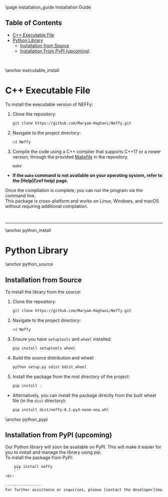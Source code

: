 \page installation_guide Installation Guide

## Table of Contents
- [C++ Executable File](#executable_install)
- [Python Library](#python_install)
  - [Installation from Source](#python_source)
  - [Installation From PyPI (upcoming)](#python_pypi)

<br>

\anchor executable_install
# C++ Executable File
To install the executable version of NEFFy:
1. Clone the repository:
    ```bash
    git clone https://github.com/Maryam-Haghani/Neffy.git
    ```
2. Navigate to the project directory:
    ```bash
    cd Neffy
    ```
3. Compile the code using a C++ compiler that supports C++17 or a newer version, through the provided [Makefile](https://github.com/Maryam-Haghani/Neffy/blob/main/Makefile) in the repository.
    ```
    make
    ```
  - **If the `make` command is not available on your operating system, refer to the [Help](\ref help) page.**

Once the compilation is complete, you can run the program via the command line. <br/>
This package is cross-platform and works on Linux, Windows, and macOS without requiring additional compilation.

<br>

---
\anchor python_install
# Python Library

\anchor python_source
## Installation from Source

To install the library from the source:

1. Clone the repository:
    ```bash
    git clone https://github.com/Maryam-Haghani/Neffy.git
    ```
2. Navigate to the project directory:
    ```bash
    cd Neffy
    ```
3. Ensure you have `setuptools` and `wheel` installed:
    ```bash
    pip install setuptools wheel
    ```
4. Build the source distribution and wheel:
    ```bash
    python setup.py sdist bdist_wheel
    ```
5. Install the package from the root directory of the project:
    ```bash
    pip install .
    ```
  - Alternatively, you can install the package directly from the built wheel file (in the `dist` directory):
    ```bash
    pip install dist/neffy-0.1-py3-none-any.whl
    ```

\anchor python_pypi
## Installation from PyPI (upcoming)
Our Python library will soon be available on PyPI. This will make it easier for you to install and manage the library using pip. <br>
To install the package from PyPI:
```bash
    pip install neffy
    ```
<br>

----------------
For further assistance or inquiries, please [contact the developer](mailto:haghani@vt.edu) or create an [issue](https://github.com/Maryam-Haghani/Neffy/issues) in the GitHub repository.
